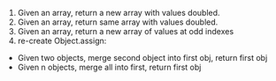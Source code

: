 1. Given an array, return a new array with values doubled.
2. Given an array, return same array with values doubled.
3. Given an array, return a new array of values at odd indexes
4. re-create Object.assign:
  * Given two objects, merge second object into first obj, return first obj
  * Given n objects, merge all into first, return first obj
